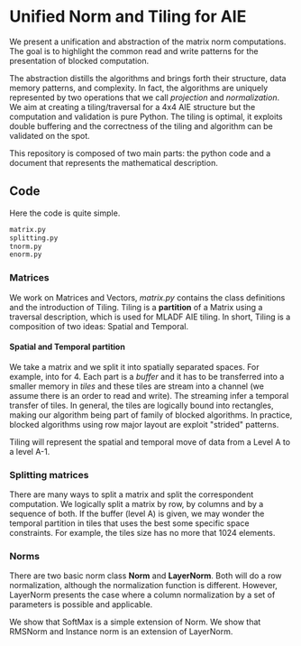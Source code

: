 # Unified Norm and Tiling for AIE

We present a unification and abstraction of the matrix norm
computations. The goal is to highlight the common read and write
patterns for the presentation of blocked computation.

The abstraction distills the algorithms and brings forth their
structure, data memory patterns, and complexity. In fact, the
algorithms are uniquely represented by two operations that we call
_projection_ and _normalization_. We aim at creating a
tiling/traversal for a 4x4 AIE structure but the computation and
validation is pure Python. The tiling is optimal, it exploits double
buffering and the correctness of the tiling and algorithm can be
validated on the spot.


This repository is composed of two main parts: the python code and a
document that represents the mathematical description.

## Code

Here the code is quite simple.

``` bash
matrix.py
splitting.py
tnorm.py
enorm.py
```

### Matrices 

We work on Matrices and Vectors, _matrix.py_ contains the class
definitions and the introduction of Tiling. Tiling is a **partition**
of a Matrix using a traversal description, which is used for MLADF AIE
tiling. In short, Tiling is a composition of two ideas: Spatial and
Temporal.

#### Spatial and Temporal partition

We take a matrix and we split it into spatially separated spaces. For
example, into for 4. Each part is a _buffer_ and it has to be
transferred into a smaller memory in _tiles_ and these tiles are
stream into a channel (we assume there is an order to read and
write). The streaming infer a temporal transfer of tiles. In general,
the tiles are logically bound into rectangles, making our algorithm
being part of family of blocked algorithms. In practice, blocked
algorithms using row major layout are exploit "strided" patterns.

Tiling will represent the spatial and temporal move of data from a
Level A to a level A-1.


### Splitting matrices

There are many ways to split a matrix and split the correspondent
computation. We logically split a matrix by row, by columns and by a
sequence of both. If the buffer (level A) is given, we may wonder the
temporal partition in tiles that uses the best some specific space
constraints. For example, the tiles size has no more that 1024
elements.

### Norms

There are two basic norm class **Norm** and **LayerNorm**. Both will
do a row normalization, although the normalization function is
different. However, LayerNorm presents the case where a column
normalization by a set of parameters is possible and applicable.

We show that SoftMax is a simple extension of Norm. We show that
RMSNorm and Instance norm is an extension of LayerNorm.






